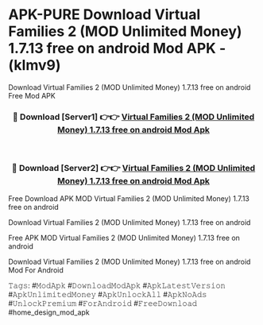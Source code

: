 # APK-PURE Download Virtual Families 2 (MOD Unlimited Money) 1.7.13 free on android Mod APK - (klmv9)
Download Virtual Families 2 (MOD Unlimited Money) 1.7.13 free on android Free Mod APK

<div align="center">
<h3>🔴 Download [Server1] 👉👉 <a href="https://apk-comot.site?title=Virtual_Families_2_(MOD_Unlimited_Money)_1.7.13_free_on_android">Virtual Families 2 (MOD Unlimited Money) 1.7.13 free on android Mod Apk</a></h3><br>

<h3>🔴 Download [Server2] 👉👉 <a href="https://apk-comot.site?title=Virtual_Families_2_(MOD_Unlimited_Money)_1.7.13_free_on_android">Virtual Families 2 (MOD Unlimited Money) 1.7.13 free on android Mod Apk</a></h3>
</div>


Free Download APK MOD Virtual Families 2 (MOD Unlimited Money) 1.7.13 free on android

Download Virtual Families 2 (MOD Unlimited Money) 1.7.13 free on android 

Free APK MOD Virtual Families 2 (MOD Unlimited Money) 1.7.13 free on android 

Download Virtual Families 2 (MOD Unlimited Money) 1.7.13 free on android Mod For Android

𝚃𝚊𝚐𝚜: #𝙼𝚘𝚍𝙰𝚙𝚔 #𝙳𝚘𝚠𝚗𝚕𝚘𝚊𝚍𝙼𝚘𝚍𝙰𝚙𝚔 #𝙰𝚙𝚔𝙻𝚊𝚝𝚎𝚜𝚝𝚅𝚎𝚛𝚜𝚒𝚘𝚗 #𝙰𝚙𝚔𝚄𝚗𝚕𝚒𝚖𝚒𝚝𝚎𝚍𝙼𝚘𝚗𝚎𝚢 #𝙰𝚙𝚔𝚄𝚗𝚕𝚘𝚌𝚔𝙰𝚕𝚕 #𝙰𝚙𝚔𝙽𝚘𝙰𝚍𝚜 #𝚄𝚗𝚕𝚘𝚌𝚔𝙿𝚛𝚎𝚖𝚒𝚞𝚖 #𝙵𝚘𝚛𝙰𝚗𝚍𝚛𝚘𝚒𝚍 #𝙵𝚛𝚎𝚎𝙳𝚘𝚠𝚗𝚕𝚘𝚊𝚍 #home_design_mod_apk
